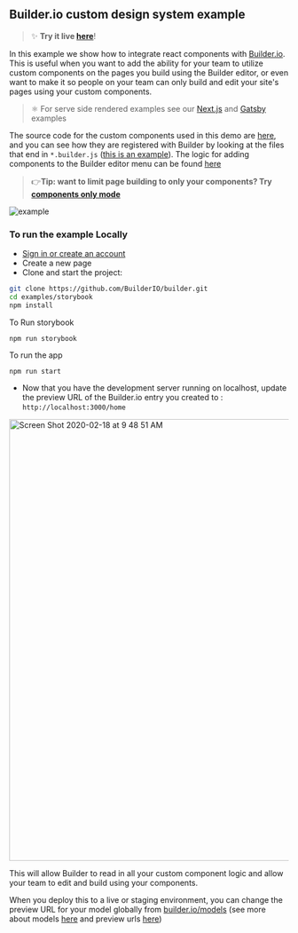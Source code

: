 ## Builder.io custom design system example

> ✨ **Try it live [here](https://builder-storybook.firebaseapp.com/)**!

In this example we show how to integrate react components with [Builder.io](https://builder.io). This is useful when you want to add the ability for your team to utilize custom components on the pages you build using the Builder editor, or even want to make it so people on your team can only build and edit your site's pages using your custom components.

> ⚛️ For serve side rendered examples see our [Next.js](https://github.com/BuilderIO/builder/tree/main/examples/next-js) and [Gatsby](https://github.com/BuilderIO/gatsby-starter-builder) examples

The source code for the custom components used in this demo are [here](src/components), and you can see how they are registered with Builder by looking at the files that end in `*.builder.js` ([this is an example](https://github.com/BuilderIO/builder/blob/main/examples/react-design-system/src/components/ProductsList/ProductsList.builder.js)). The logic for adding components to the Builder editor menu can be found [here](https://github.com/BuilderIO/builder/blob/main/examples/react-design-system/src/builder-settings.js)

> 👉**Tip: want to limit page building to only your components? Try [components only mode](https://builder.io/c/docs/guides/components-only-mode)**

<img src="https://imgur.com/PJW3b4S.gif" alt="example" />

### To run the example Locally

- [Sign in or create an account](https://builder.io)
- Create a new page
- Clone and start the project:

```bash
git clone https://github.com/BuilderIO/builder.git
cd examples/storybook
npm install
```

To Run storybook

```
npm run storybook
```

To run the app

```
npm run start
```

- Now that you have the development server running on localhost, update the preview URL of the Builder.io entry you created to : `http://localhost:3000/home`

<img width="796" alt="Screen Shot 2020-02-18 at 9 48 51 AM" src="https://user-images.githubusercontent.com/5093430/74763082-f5457100-5233-11ea-870b-a1b17c7f99fe.png">

This will allow Builder to read in all your custom component logic and allow your team to edit and build using your components.

When you deploy this to a live or staging environment, you can change the preview URL for your model globally from [builder.io/models](https://builder.io/models) (see more about models [here](https://builder.io/c/docs/guides/getting-started-with-models) and preview urls [here](https://builder.io/c/docs/guides/preview-url))
